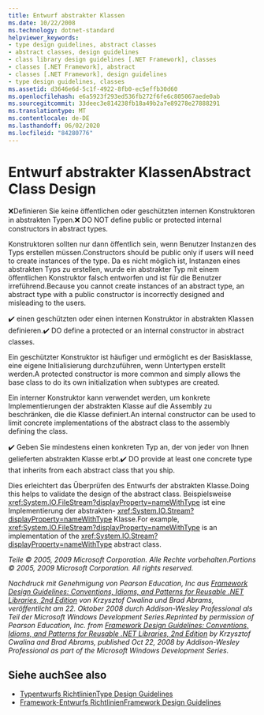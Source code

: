 ```yaml
---
title: Entwurf abstrakter Klassen
ms.date: 10/22/2008
ms.technology: dotnet-standard
helpviewer_keywords:
- type design guidelines, abstract classes
- abstract classes, design guidelines
- class library design guidelines [.NET Framework], classes
- classes [.NET Framework], abstract
- classes [.NET Framework], design guidelines
- type design guidelines, classes
ms.assetid: d3646e6d-5c1f-4922-8fb0-ec5effb30d60
ms.openlocfilehash: e6a5923f293ed536fb272f6fe6c805067aede0ab
ms.sourcegitcommit: 33deec3e814238fb18a49b2a7e89278e27888291
ms.translationtype: MT
ms.contentlocale: de-DE
ms.lasthandoff: 06/02/2020
ms.locfileid: "84280776"
---
```

# <a name="abstract-class-design"></a><span data-ttu-id="36506-102">Entwurf abstrakter Klassen</span><span class="sxs-lookup"><span data-stu-id="36506-102">Abstract Class Design</span></span>

<span data-ttu-id="36506-103">❌Definieren Sie keine öffentlichen oder geschützten internen Konstruktoren in abstrakten Typen.</span><span class="sxs-lookup"><span data-stu-id="36506-103">❌ DO NOT define public or protected internal constructors in abstract types.</span></span>

 <span data-ttu-id="36506-104">Konstruktoren sollten nur dann öffentlich sein, wenn Benutzer Instanzen des Typs erstellen müssen.</span><span class="sxs-lookup"><span data-stu-id="36506-104">Constructors should be public only if users will need to create instances of the type.</span></span> <span data-ttu-id="36506-105">Da es nicht möglich ist, Instanzen eines abstrakten Typs zu erstellen, wurde ein abstrakter Typ mit einem öffentlichen Konstruktor falsch entworfen und ist für die Benutzer irreführend.</span><span class="sxs-lookup"><span data-stu-id="36506-105">Because you cannot create instances of an abstract type, an abstract type with a public constructor is incorrectly designed and misleading to the users.</span></span>

 <span data-ttu-id="36506-106">✔️ einen geschützten oder einen internen Konstruktor in abstrakten Klassen definieren.</span><span class="sxs-lookup"><span data-stu-id="36506-106">✔️ DO define a protected or an internal constructor in abstract classes.</span></span>

 <span data-ttu-id="36506-107">Ein geschützter Konstruktor ist häufiger und ermöglicht es der Basisklasse, eine eigene Initialisierung durchzuführen, wenn Untertypen erstellt werden.</span><span class="sxs-lookup"><span data-stu-id="36506-107">A protected constructor is more common and simply allows the base class to do its own initialization when subtypes are created.</span></span>

 <span data-ttu-id="36506-108">Ein interner Konstruktor kann verwendet werden, um konkrete Implementierungen der abstrakten Klasse auf die Assembly zu beschränken, die die Klasse definiert.</span><span class="sxs-lookup"><span data-stu-id="36506-108">An internal constructor can be used to limit concrete implementations of the abstract class to the assembly defining the class.</span></span>

 <span data-ttu-id="36506-109">✔️ Geben Sie mindestens einen konkreten Typ an, der von jeder von Ihnen gelieferten abstrakten Klasse erbt.</span><span class="sxs-lookup"><span data-stu-id="36506-109">✔️ DO provide at least one concrete type that inherits from each abstract class that you ship.</span></span>

 <span data-ttu-id="36506-110">Dies erleichtert das Überprüfen des Entwurfs der abstrakten Klasse.</span><span class="sxs-lookup"><span data-stu-id="36506-110">Doing this helps to validate the design of the abstract class.</span></span> <span data-ttu-id="36506-111">Beispielsweise <xref:System.IO.FileStream?displayProperty=nameWithType> ist eine Implementierung der abstrakten- <xref:System.IO.Stream?displayProperty=nameWithType> Klasse.</span><span class="sxs-lookup"><span data-stu-id="36506-111">For example,  <xref:System.IO.FileStream?displayProperty=nameWithType> is an implementation of the <xref:System.IO.Stream?displayProperty=nameWithType> abstract class.</span></span>

 <span data-ttu-id="36506-112">*Teile © 2005, 2009 Microsoft Corporation. Alle Rechte vorbehalten.*</span><span class="sxs-lookup"><span data-stu-id="36506-112">*Portions © 2005, 2009 Microsoft Corporation. All rights reserved.*</span></span>

 <span data-ttu-id="36506-113">*Nachdruck mit Genehmigung von Pearson Education, Inc aus [Framework Design Guidelines: Conventions, Idioms, and Patterns for Reusable .NET Libraries, 2nd Edition](https://www.informit.com/store/framework-design-guidelines-conventions-idioms-and-9780321545619) von Krzysztof Cwalina und Brad Abrams, veröffentlicht am 22. Oktober 2008 durch Addison-Wesley Professional als Teil der Microsoft Windows Development Series.*</span><span class="sxs-lookup"><span data-stu-id="36506-113">*Reprinted by permission of Pearson Education, Inc. from [Framework Design Guidelines: Conventions, Idioms, and Patterns for Reusable .NET Libraries, 2nd Edition](https://www.informit.com/store/framework-design-guidelines-conventions-idioms-and-9780321545619) by Krzysztof Cwalina and Brad Abrams, published Oct 22, 2008 by Addison-Wesley Professional as part of the Microsoft Windows Development Series.*</span></span>

## <a name="see-also"></a><span data-ttu-id="36506-114">Siehe auch</span><span class="sxs-lookup"><span data-stu-id="36506-114">See also</span></span>

- [<span data-ttu-id="36506-115">Typentwurfs Richtlinien</span><span class="sxs-lookup"><span data-stu-id="36506-115">Type Design Guidelines</span></span>](type.md)
- [<span data-ttu-id="36506-116">Framework-Entwurfs Richtlinien</span><span class="sxs-lookup"><span data-stu-id="36506-116">Framework Design Guidelines</span></span>](index.md)
